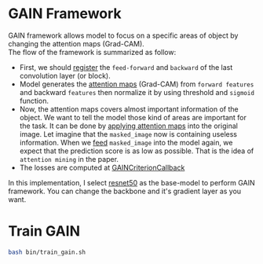 # GAIN Framework 

GAIN framework allows model to focus on a specific areas of object by changing the attention maps (Grad-CAM).  
The flow of the framework is summarized as follow: 
- First, we should [register](./src/models/gain.py#L33) the `feed-forward` and `backward` of the last convolution layer (or block).
- Model generates the [attention maps](./src/models/gain.py#L98-L131) (Grad-CAM) from `forward features` and backward `features` then normalize it by 
using threshold and `sigmoid` function.
- Now, the attention maps covers almost important information of the object. We want to tell the model those kind of areas
are important for the task. It can be done by [applying attention maps](./src/models/gain.py#L141) into the original image. 
Let imagine that the `masked_image` now is containing useless information. When we [feed](./src/models/gain.py#L143) `masked_image` into the model again, 
we expect that the prediction score is as low as possible. That is the idea of `attention mining` in the paper.
- The losses are computed at [GAINCriterionCallback](./src/callbacks.py#L16)


In this implementation, I select [resnet50](./src/models/gain.py#L11) as the base-model to perform GAIN framework. 
You can change the backbone and it's gradient layer as you want. 

# Train GAIN

```bash
bash bin/train_gain.sh 
``` 
